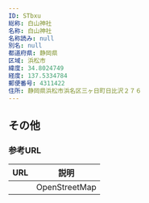 ```yaml
---
ID: STbxu
総称: 白山神社
名称: 白山神社
名称読み: null
別名: null
都道府県: 静岡県
区域: 浜松市
緯度: 34.8024749
経度: 137.5334784
郵便番号: 4311422
住所: 静岡県浜松市浜名区三ヶ日町日比沢２７６
---
```


## その他

### 参考URL

| URL | 説明          |
| --- | ------------- |
|     | OpenStreetMap |
